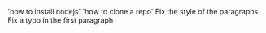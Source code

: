 
 'how to install nodejs'
 'how to clone a repo'
Fix the style of the paragraphs
Fix a typo in the first paragraph 
